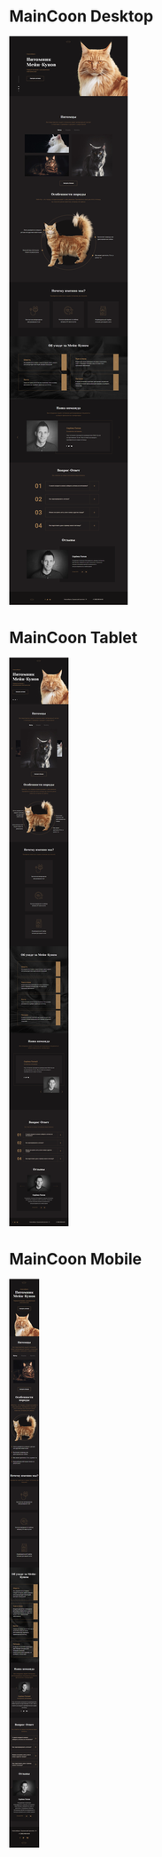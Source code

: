 # MainCoon Desktop
![MainCoon-Desktop](https://github.com/Edanriell/MainCoon/blob/master/MainCoon-desktop.png?raw=true)

# MainCoon Tablet
![MainCoon-Tablet](https://github.com/Edanriell/MainCoon/blob/master/MainCoon-tablet.png?raw=true)

# MainCoon Mobile
![MainCoon-Mobile](https://github.com/Edanriell/MainCoon/blob/master/MainCoon-mobile.png?raw=true)
